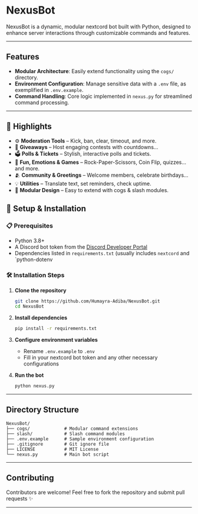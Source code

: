 # NexusBot

NexusBot is a dynamic, modular nextcord bot built with Python, designed to enhance server interactions through customizable commands and features.

---

## Features

- **Modular Architecture**: Easily extend functionality using the `cogs/` directory.
- **Environment Configuration**: Manage sensitive data with a `.env` file, as exemplified in `.env.example`.
- **Command Handling**: Core logic implemented in `nexus.py` for streamlined command processing.

---

## 🌟 Highlights

- ⚙️ **Moderation Tools** – Kick, ban, clear, timeout, and more.
- 🎁 **Giveaways** – Host engaging contests with countdowns…
- 🗳️ **Polls & Tickets** – Stylish, interactive polls and tickets.
- 🎉 **Fun, Emotions & Games** – Rock-Paper-Scissors, Coin Flip, quizzes… and more.
- 🫂 **Community & Greetings** – Welcome members, celebrate birthdays…
- 💡 **Utilities** – Translate text, set reminders, check uptime.
- 🔀 **Modular Design** – Easy to extend with cogs & slash modules.



## 🚀 Setup & Installation

### 📋 Prerequisites

- Python 3.8+
- A Discord bot token from the [Discord Developer Portal](https://discord.com/developers/applications)
- Dependencies listed in `requirements.txt` (usually includes `nextcord` and `python-dotenv

### 🛠️ Installation Steps

1. **Clone the repository**
   ```bash
   git clone https://github.com/Humayra-Adiba/NexusBot.git
   cd NexusBot
   ```

2. **Install dependencies**
   ```bash
   pip install -r requirements.txt
   ```

3. **Configure environment variables**
   - Rename `.env.example` to `.env`
   - Fill in your nextcord bot token and any other necessary configurations

4. **Run the bot**
   ```bash
   python nexus.py
   ```

---

## Directory Structure

```
NexusBot/
├── cogs/             # Modular command extensions
├── slash/            # Slash command modules
├── .env.example      # Sample environment configuration
├── .gitignore        # Git ignore file
├── LICENSE           # MIT License
└── nexus.py          # Main bot script
```

---

## Contributing

Contributors are welcome! Feel free to fork the repository and submit pull requests ✨

---